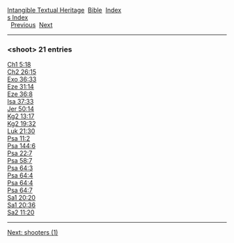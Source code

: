 [Intangible Textual Heritage](../../index)  [Bible](../index) 
[Index](index)   
[s Index](_s_)  
  [Previous](c10339)  [Next](c10341) 

------------------------------------------------------------------------

### &lt;shoot&gt; 21 entries

[Ch1 5:18](../kjv/ch1005.htm#018)  
[Ch2 26:15](../kjv/ch2026.htm#015)  
[Exo 36:33](../kjv/exo036.htm#033)  
[Eze 31:14](../kjv/eze031.htm#014)  
[Eze 36:8](../kjv/eze036.htm#008)  
[Isa 37:33](../kjv/isa037.htm#033)  
[Jer 50:14](../kjv/jer050.htm#014)  
[Kg2 13:17](../kjv/kg2013.htm#017)  
[Kg2 19:32](../kjv/kg2019.htm#032)  
[Luk 21:30](../kjv/luk021.htm#030)  
[Psa 11:2](../kjv/psa011.htm#002)  
[Psa 144:6](../kjv/psa144.htm#006)  
[Psa 22:7](../kjv/psa022.htm#007)  
[Psa 58:7](../kjv/psa058.htm#007)  
[Psa 64:3](../kjv/psa064.htm#003)  
[Psa 64:4](../kjv/psa064.htm#004)  
[Psa 64:4](../kjv/psa064.htm#004)  
[Psa 64:7](../kjv/psa064.htm#007)  
[Sa1 20:20](../kjv/sa1020.htm#020)  
[Sa1 20:36](../kjv/sa1020.htm#036)  
[Sa2 11:20](../kjv/sa2011.htm#020)  

------------------------------------------------------------------------

[Next: shooters (1)](c10341)
